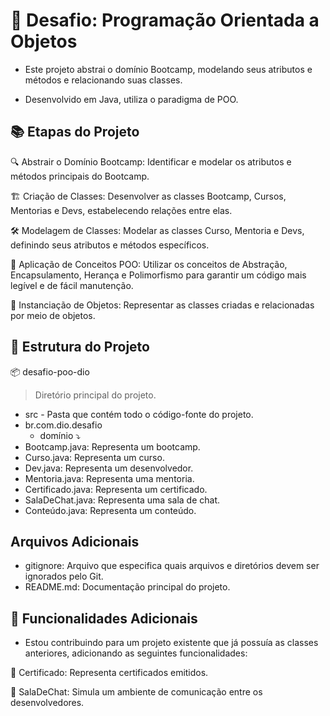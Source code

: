 # 🚀 Desafio: Programação Orientada a Objetos

* Este projeto abstrai o domínio Bootcamp, modelando seus atributos e métodos e relacionando suas classes.  
  
* Desenvolvido em Java, utiliza o paradigma de POO.

## 📚 Etapas do Projeto

🔍 Abstrair o Domínio Bootcamp: Identificar e modelar os atributos e métodos principais do Bootcamp.

🏗️ Criação de Classes: Desenvolver as classes Bootcamp, Cursos, Mentorias e Devs, estabelecendo relações entre elas.

🛠️ Modelagem de Classes: Modelar as classes Curso, Mentoria e Devs, definindo seus atributos e métodos específicos.

🔧 Aplicação de Conceitos POO: Utilizar os conceitos de Abstração, Encapsulamento, Herança e Polimorfismo para garantir um código mais legível e de fácil manutenção.

🎯 Instanciação de Objetos: Representar as classes criadas e relacionadas por meio de objetos.

## 📂 Estrutura do Projeto

📦 desafio-poo-dio
> Diretório principal do projeto.
* src - Pasta que contém todo o código-fonte do projeto.
* br.com.dio.desafio
  * domínio ⤵️
* Bootcamp.java: Representa um bootcamp.
* Curso.java: Representa um curso.
* Dev.java: Representa um desenvolvedor.
* Mentoria.java: Representa uma mentoria.
* Certificado.java: Representa um certificado.
* SalaDeChat.java: Representa uma sala de chat.
* Conteúdo.java: Representa um conteúdo.

## Arquivos Adicionais
* gitignore: Arquivo que especifica quais arquivos e diretórios devem ser ignorados pelo Git.
* README.md: Documentação principal do projeto.

## 🌟 Funcionalidades Adicionais

* Estou contribuindo para um projeto existente que já possuía as classes anteriores, adicionando as seguintes funcionalidades:

🏅 Certificado: Representa certificados emitidos.

💬 SalaDeChat: Simula um ambiente de comunicação entre os desenvolvedores.
